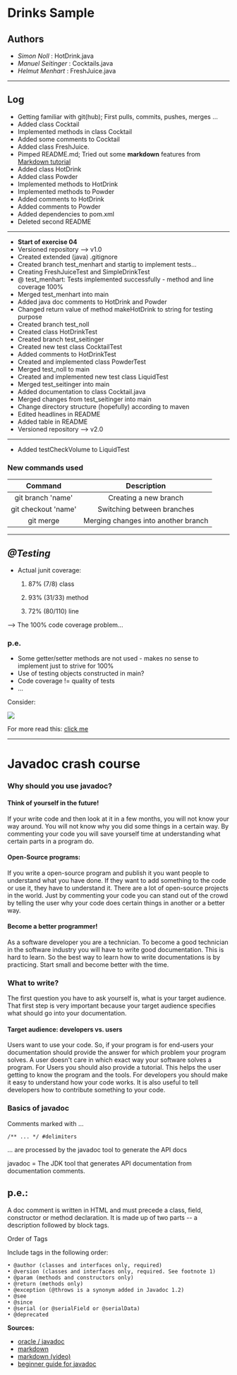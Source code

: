 # Drinks Sample

## Authors
- *Simon Noll* : HotDrink.java
- *Manuel Seitinger* : Cocktails.java
- *Helmut Menhart* : FreshJuice.java
------

## Log
- Getting familiar with git(hub); First pulls, commits, pushes, merges ...
- Added class Cocktail
- Implemented methods in class Cocktail
- Added some comments to Cocktail
- Added class FreshJuice.
- Pimped README.md; Tried out some **markdown** features from [Markdown tutorial](https://www.youtube.com/watch?v=6A5EpqqDOdk "Click for watching ;)")
- Added class HotDrink
- Added class Powder
- Implemented methods to HotDrink
- Implemented methods to Powder
- Added comments to HotDrink
- Added comments to Powder
- Added dependencies to pom.xml
- Deleted second README
---------
- **Start of exercise 04**
- Versioned repository --> v1.0
- Created extended (java) .gitignore
- Created branch test_menhart and startig to implement tests...
- Creating FreshJuiceTest and SimpleDrinkTest
- @ test_menhart: Tests implemented successfully - method and line coverage 100%
- Merged test_menhart into main
- Added java doc comments to HotDrink and Powder
- Changed return value of method makeHotDrink to string for testing purpose
- Created branch test_noll
- Created class HotDrinkTest
- Created branch test_seitinger
- Created new test class CocktailTest
- Added comments to HotDrinkTest
- Created and implemented class PowderTest
- Merged test_noll to main
- Created and implemented new test class LiquidTest
- Merged test_seitinger into main
- Added documentation to class Cocktail.java
- Merged changes from test_seitinger into main
- Change directory structure (hopefully) according to maven  
- Edited headlines in README
- Added table in README
- Versioned repository --> v2.0
_____
  
- Added testCheckVolume to LiquidTest

### New commands used

|Command| Description|
|:----------:| :----------:|
|git branch 'name'| Creating a new branch|
|git checkout 'name'| Switching between branches|
|git merge| Merging changes into another branch|
-------

## *@Testing*

- Actual junit coverage:

	1. 87% (7/8) class

	2. 93% (31/33) method

	3. 72% (80/110) line

--> The 100% code coverage problem...

### p.e.
- Some getter/setter methods are not used - makes no sense to implement just
to strive for 100%
- Use of testing objects constructed in main?
- Code coverage != quality of tests
- ...

Consider:

![](https://github.com/ManuelSeitinger/KONF_B20_Menhart_Noll_Seitinger/src/site/ressources/effortvalue.png)

For more read this: [click me](https://jeroenmols.com/blog/2017/11/28/coveragproblem/ "your way to interesting article")

---------

# Javadoc crash course

### Why should you use javadoc?

#### Think of yourself in the future!
If your write code and then look at it in a few months, you will not know your way around. You will not know why you did some things in a certain way. By commenting your
code you will save yourself time at understanding what certain parts in a program do.

#### Open-Source programs:
If you write a open-source program and publish it you want people to understand what you have done. If they want to add something to the code or use it, they have to understand it.
There are a lot of open-source projects in the world. Just by commenting your code you can stand out of the crowd by telling the user why your code does certain things in another
or a better way.

#### Become a better programmer!
As a software developer you are a technician. To become a good technician in the software industry you will have to write good documentation. This is hard to learn. So the
best way to learn how to write documentations is by practicing. Start small and become better with the time.

### What to write?

The first question you have to ask yourself is, what is your target audience. That first step is very important because your target audience specifies what should go into
your documentation.

#### Target audience: developers vs. users
Users want to use your code. So, if your program is for end-users your documentation should provide the answer for which problem your program solves. A user doesn't care
in which exact way your software solves a program. For Users you should also provide a tutorial. This helps the user getting to know the program and the tools.
For developers you should make it easy to understand how your code works. It is also useful to tell developers how to contribute something to your code.

### Basics of javadoc

Comments marked with ...

`
/** ... */ #delimiters
`

... are processed by the javadoc tool to generate the API docs

javadoc = The JDK tool that generates API documentation from documentation comments.

## p.e.:
A doc comment is written in HTML and must precede a class, field, constructor or method declaration. It is made up of two parts -- a description followed by block tags.

Order of Tags

Include tags in the following order:

    • @author (classes and interfaces only, required)
    • @version (classes and interfaces only, required. See footnote 1)
    • @param (methods and constructors only)
    • @return (methods only)
    • @exception (@throws is a synonym added in Javadoc 1.2)
    • @see
    • @since
    • @serial (or @serialField or @serialData)
    • @deprecated

**Sources:**

- [oracle / javadoc](https://www.oracle.com/technical-resources/articles/java/javadoc-tool.html)
- [markdown](https://www.markdownguide.org/cheat-sheet)
- [markdown (video)](https://www.youtube.com/watch?v=6A5EpqqDOdk)
- [beginner guide for javadoc](https://www.writethedocs.org/guide/writing/beginners-guide-to-docs/)
